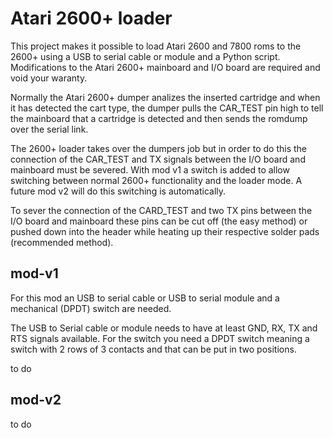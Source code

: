 # Atari 2600+ loader

This project makes it possible to load Atari 2600 and 7800 roms to the 2600+
using a USB to serial cable or module and a Python script. Modifications to the
Atari 2600+ mainboard and I/O board are required and void your waranty.

Normally the Atari 2600+ dumper analizes the inserted cartridge and when it has
detected the cart type, the dumper pulls the CAR_TEST pin high to tell the
mainboard that a cartridge is detected and then sends the romdump over the
serial link.

The 2600+ loader takes over the dumpers job but in order to do this the
connection of the CAR_TEST and TX signals between the I/O board and mainboard
must be severed. With mod v1 a switch is added to allow switching between normal
2600+ functionality and the loader mode. A future mod v2 will do this switching
is automatically.

To sever the connection of the CARD_TEST and two TX pins between the I/O board
and mainboard these pins can be cut off (the easy method) or pushed down into
the header while heating up their respective solder pads (recommended method).

## mod-v1

For this mod an USB to serial cable or USB to serial module and a mechanical
(DPDT) switch are needed.

The USB to Serial cable or module needs to have at least GND, RX, TX and RTS
signals available. For the switch you need a DPDT switch meaning a switch with
2 rows of 3 contacts and that can be put in two positions.

to do

## mod-v2

to do
